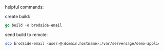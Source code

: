helpful commands:


create build:
```go
go build -o brodside-email
```

send build to remote: 

```sh
scp brodside-email <user>@<domain.hostname>:/var/serversage/demo-application/
```

